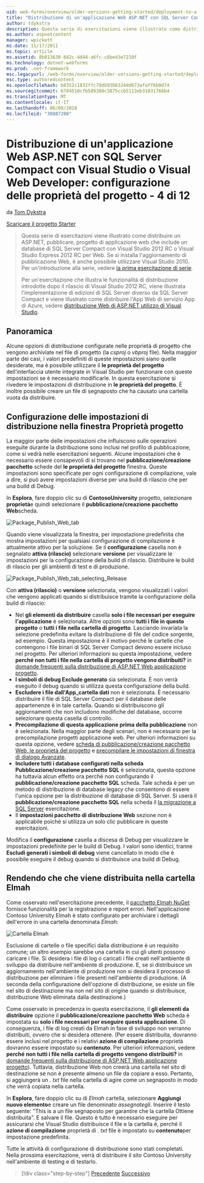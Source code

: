 ```yaml
---
uid: web-forms/overview/older-versions-getting-started/deployment-to-a-hosting-provider/deployment-to-a-hosting-provider-configuring-project-properties-4-of-12
title: "Distribuzione di un'applicazione Web ASP.NET con SQL Server Compact con Visual Studio o Visual Web Developer: configurazione delle proprietà del progetto - 4 di 12 | Documenti Microsoft"
author: tdykstra
description: Questa serie di esercitazioni viene illustrato come distribuire un ASP.NET, pubblicare, progetto di applicazione web che include un database di SQL Server Compact con Visual riceventi...
ms.author: aspnetcontent
manager: wpickett
ms.date: 11/17/2011
ms.topic: article
ms.assetid: 8b013630-842c-4d44-a6fc-c6be43e7210f
ms.technology: dotnet-webforms
ms.prod: .net-framework
msc.legacyurl: /web-forms/overview/older-versions-getting-started/deployment-to-a-hosting-provider/deployment-to-a-hosting-provider-configuring-project-properties-4-of-12
msc.type: authoredcontent
ms.openlocfilehash: b8352c1832ffc79db93b6324dd673afaff6b0d74
ms.sourcegitcommit: 6784510cfb589308c3875ccb5113eb31031766b4
ms.translationtype: MT
ms.contentlocale: it-IT
ms.lasthandoff: 06/08/2018
ms.locfileid: "30887200"
---
```

<a name="deploying-an-aspnet-web-application-with-sql-server-compact-using-visual-studio-or-visual-web-developer-configuring-project-properties---4-of-12"></a>Distribuzione di un'applicazione Web ASP.NET con SQL Server Compact con Visual Studio o Visual Web Developer: configurazione delle proprietà del progetto - 4 di 12
====================
da [Tom Dykstra](https://github.com/tdykstra)

[Scaricare il progetto Starter](http://code.msdn.microsoft.com/Deploying-an-ASPNET-Web-4e31366b)

> Questa serie di esercitazioni viene illustrato come distribuire un ASP.NET, pubblicare, progetto di applicazione web che include un database di SQL Server Compact con Visual Studio 2012 RC o Visual Studio Express 2012 RC per Web. Se si installa l'aggiornamento di pubblicazione Web, è anche possibile utilizzare Visual Studio 2010. Per un'introduzione alla serie, vedere [la prima esercitazione di serie](deployment-to-a-hosting-provider-introduction-1-of-12.md).
> 
> Per un'esercitazione che illustra le funzionalità di distribuzione introdotte dopo il rilascio di Visual Studio 2012 RC, viene illustrata l'implementazione di edizioni di SQL Server diverso da SQL Server Compact e viene illustrato come distribuire l'App Web di servizio App di Azure, vedere [distribuzione Web di ASP.NET utilizzo di Visual Studio](../../deployment/visual-studio-web-deployment/introduction.md).


## <a name="overview"></a>Panoramica

Alcune opzioni di distribuzione configurate nelle proprietà di progetto che vengono archiviate nel file di progetto (la *csproj* o *vbproj* file). Nella maggior parte dei casi, i valori predefiniti di queste impostazioni siano quelle desiderate, ma è possibile utilizzare il **le proprietà del progetto** dell'interfaccia utente integrate in Visual Studio per funzionare con queste impostazioni se è necessario modificarle. In questa esercitazione si rivedere le impostazioni di distribuzione in **le proprietà del progetto**. È inoltre possibile creare un file di segnaposto che ha causato una cartella vuota da distribuire.

## <a name="configuring-deployment-settings-in-the-project-properties-window"></a>Configurazione delle impostazioni di distribuzione nella finestra Proprietà progetto

La maggior parte delle impostazioni che influiscono sulle operazioni eseguite durante la distribuzione sono inclusi nel profilo di pubblicazione, come si vedrà nelle esercitazioni seguenti. Alcune impostazioni che è necessario essere consapevoli di si trovano nel **pubblicazione/creazione pacchetto** schede del **le proprietà del progetto** finestra. Queste impostazioni sono specificate per ogni configurazione di compilazione, vale a dire, si può avere impostazioni diverse per una build di rilascio che per una build di Debug.

In **Esplora**, fare doppio clic su di **ContosoUniversity** progetto, selezionare **proprietà**e quindi selezionare il **pubblicazione/creazione pacchetto Web**scheda.

![Package_Publish_Web_tab](deployment-to-a-hosting-provider-configuring-project-properties-4-of-12/_static/image1.png)

Quando viene visualizzata la finestra, per impostazione predefinita che mostra impostazioni per qualsiasi configurazione di compilazione è attualmente attivo per la soluzione. Se il **configurazione** casella non è segnalato **attiva (rilascio)** selezionare **versione** per visualizzare le impostazioni per la configurazione della build di rilascio. Distribuire le build di rilascio per gli ambienti di test e di produzione.

![Package_Publish_Web_tab_selecting_Release](deployment-to-a-hosting-provider-configuring-project-properties-4-of-12/_static/image2.png)

Con **attiva (rilascio)** o **versione** selezionata, vengono visualizzati i valori che vengono applicati quando si distribuisce tramite la configurazione della build di rilascio:

- Nel **gli elementi da distribuire** casella **solo i file necessari per eseguire l'applicazione** è selezionata. Altre opzioni sono **tutti i file in questo progetto** o **tutti i file nella cartella di progetto**. Lasciando invariata la selezione predefinita evitare la distribuzione di file del codice sorgente, ad esempio. Questa impostazione è il motivo perché le cartelle che contengono i file binari di SQL Server Compact devono essere incluso nel progetto. Per ulteriori informazioni su questa impostazione, vedere **perché non tutti i file nella cartella di progetto vengono distribuiti?** in [domande frequenti sulla distribuzione di ASP.NET Web applicazione progetto](https://msdn.microsoft.com/library/ee942158.aspx).
- **I simboli di debug Exclude generato** sia selezionata. È non verrà eseguito il debug quando si utilizza questa configurazione della build.
- **Escludere i file dall'App\_cartella dati** non è selezionata. È necessario distribuire il file di SQL Server Compact per il database delle appartenenze è in tale cartella. Quando si distribuiscono gli aggiornamenti che non includono modifiche del database, occorre selezionare questa casella di controllo.
- **Precompilazione di questa applicazione prima della pubblicazione** non è selezionata. Nella maggior parte degli scenari, non è necessario per la precompilazione progetti applicazione web. Per ulteriori informazioni su questa opzione, vedere [scheda di pubblicazione/creazione pacchetto Web, le proprietà del progetto](https://msdn.microsoft.com/library/dd410108(v=vs.110).aspx) e [precompilare le impostazioni di finestra di dialogo Avanzate](https://msdn.microsoft.com/library/hh475319(v=vs.110).aspx).
- **Includere tutti i database configurati nella scheda Pubblicazione/creazione pacchetto SQL** è selezionata, questa opzione ha tuttavia alcun effetto ora perché non configurando il **pubblicazione/creazione pacchetto SQL** scheda. Tale scheda è per un metodo di distribuzione di database legacy che consentono di essere l'unica opzione per la distribuzione di database di SQL Server. Si userà il **pubblicazione/creazione pacchetto SQL** nella scheda il [la migrazione a SQL Server](deployment-to-a-hosting-provider-migrating-to-sql-server-10-of-12.md) esercitazione.
- Il **impostazioni pacchetto di distribuzione Web** sezione non è applicabile poiché si utilizza un solo clic pubblicare in queste esercitazioni.

Modifica il **configurazione** casella a discesa di Debug per visualizzare le impostazioni predefinite per le build di Debug. I valori sono identici, tranne **Escludi generati i simboli di debug** viene cancellato in modo che è possibile eseguire il debug quando si distribuisce una build di Debug.

## <a name="making-sure-that-the-elmah-folder-gets-deployed"></a>Rendendo che che viene distribuita nella cartella Elmah

Come osservato nell'esercitazione precedente, il [pacchetto Elmah NuGet](http://www.hanselman.com/blog/NuGetPackageOfTheWeek7ELMAHErrorLoggingModulesAndHandlersWithSQLServerCompact.aspx) fornisce funzionalità per la registrazione e report errori. Nell'applicazione Contoso University Elmah è stato configurato per archiviare i dettagli dell'errore in una cartella denominata *Elmah*:

![Cartella Elmah](deployment-to-a-hosting-provider-configuring-project-properties-4-of-12/_static/image3.png)

Esclusione di cartelle o file specifici dalla distribuzione è un requisito comune; un altro esempio sarebbe una cartella in cui gli utenti possono caricare i file. Si desidera i file di log o caricati i file creati nell'ambiente di sviluppo da distribuire nell'ambiente di produzione. E, se si distribuisce un aggiornamento nell'ambiente di produzione non si desidera il processo di distribuzione per eliminare i file presenti nell'ambiente di produzione. (A seconda della configurazione dell'opzione di distribuzione, se esiste un file nel sito di destinazione ma non nel sito di origine quando si distribuisce, distribuzione Web eliminata dalla destinazione.)

Come osservato in precedenza in questa esercitazione, il **gli elementi da distribuire** opzione il **pubblicazione/creazione pacchetto Web** scheda è impostata su **solo i file necessari per eseguire questa applicazione**. Di conseguenza, i file di log creati da Elmah in fase di sviluppo non verranno distribuiti, ovvero che si desidera ottenere. (Per essere distribuita, dovranno essere inclusi nel progetto e i relativi **azione di compilazione** proprietà dovranno essere impostato su **contenuto**. Per ulteriori informazioni, vedere **perché non tutti i file nella cartella di progetto vengono distribuiti?** in [domande frequenti sulla distribuzione di ASP.NET Web applicazione progetto](https://msdn.microsoft.com/library/ee942158.aspx)). Tuttavia, distribuzione Web non creerà una cartella nel sito di destinazione se non è presente almeno un file da copiare a esso. Pertanto, si aggiungerà un *. txt* file nella cartella di agire come un segnaposto in modo che verrà copiata nella cartella.

In **Esplora**, fare doppio clic su di *Elmah* cartella, selezionare **Aggiungi nuovo elemento**e creare un file denominato *assegnategli*. Inserire il testo seguente: "This is a un file segnaposto per garantire che la cartella Ottiene distribuita". E salvare il file. Questo è tutto è necessario eseguire per assicurarsi che Visual Studio distribuisce il file e la cartella è, perché il **azione di compilazione** proprietà di *. txt* file è impostato su **contenuto**per impostazione predefinita.

Tutte le attività di configurazione di distribuzione sono stati completati. Nella prossima esercitazione, verrà di distribuire il sito Contoso University nell'ambiente di testing e di testarlo.

> [!div class="step-by-step"]
> [Precedente](deployment-to-a-hosting-provider-web-config-file-transformations-3-of-12.md)
> [Successivo](deployment-to-a-hosting-provider-deploying-to-iis-as-a-test-environment-5-of-12.md)
